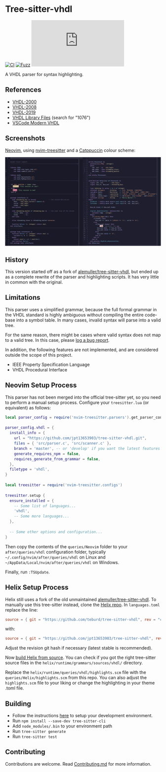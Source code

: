 # Tree-sitter-vhdl

[![CI][ci]](https://github.com/jpt13653903/tree-sitter-vhdl/actions/workflows/ci.yml)
[![Fuzz][fuzz]](https://github.com/jpt13653903/tree-sitter-vhdl/actions/workflows/fuzz.yml)
[![matrix][matrix]](https://matrix.to/#/#tree-sitter-chat:matrix.org)

A VHDL parser for syntax highlighting.

## References

- [VHDL-2000](https://edg.uchicago.edu/~tang/VHDLref.pdf)
- [VHDL-2008](https://faculty-web.msoe.edu/johnsontimoj/Common/FILES/VHDL_2008.pdf)
- [VHDL-2019](https://doi.org/10.1109/IEEESTD.2019.8938196)
- [VHDL Library Files](https://standards.ieee.org/downloads/) (search for "1076")
- [VSCode Modern VHDL](https://github.com/richjyoung/vscode-modern-vhdl/blob/master/syntaxes/vhdl.tmLanguage.yml)

## Screenshots

[Neovim], using [nvim-treesitter] and a [Catppuccin] colour scheme:

![Screenshot](examples/Screenshot.png)

## History

This version started off as a fork of [alemuller/tree-sitter-vhdl][alemuller],
but ended up as a complete rewrite of the parser and highlighting scripts.  It
has very little in common with the original.

## Limitations

This parser uses a simplified grammar, because the full formal grammar in the
VHDL standard is highly ambiguous without compiling the entire code-base into
a symbol table.  In many cases, invalid syntax will parse into a valid tree.

For the same reason, there might be cases where valid syntax does not map
to a valid tree.  In this case, please [log a bug report][issues].

In addition, the following features are not implemented, and are considered
outside the scope of this project.

- IEEE Property Specification Language
- VHDL Procedural Interface

## Neovim Setup Process

This parser has not been merged into the official tree-sitter yet, so you need
to perform a manual setup process.
Configure your `treesitter.lua` (or equivalent) as follows:

```lua
local parser_config = require('nvim-treesitter.parsers').get_parser_configs()

parser_config.vhdl = {
  install_info = {
    url = "https://github.com/jpt13653903/tree-sitter-vhdl.git",
    files = { 'src/parser.c', 'src/scanner.c' },
    branch = 'master', -- or 'develop' if you want the latest features
    generate_requires_npm = false,
    requires_generate_from_grammar = false,
  },
  filetype = 'vhdl',
}

local treesitter = require('nvim-treesitter.configs')

treesitter.setup {
  ensure_installed = {
    -- Some list of languages...
    'vhdl',
    -- Some more languages...
  },

  -- Some other options and configuration...
}
```

Then copy the contents of the `queries/Neovim` folder to your `after/queries/vhdl`
configuration folder, typically `~/.config/nvim/after/queries/vhdl` on Linux
and `~/AppData/Local/nvim/after/queries/vhdl` on Windows.

Finally, run `:TSUpdate`.

## Helix Setup Process

Helix still uses a fork of the old unmaintained
[alemuller/tree-sitter-vhdl][alemuller]. To manually use this tree-sitter
instead, clone the [Helix repo][helix]. In `languages.toml` replace the line:

```toml
source = { git = "https://github.com/teburd/tree-sitter-vhdl", rev = "c57313adee2231100db0a7880033f6865deeadb2" }
```

with:

```toml
source = { git = "https://github.com/jpt13653903/tree-sitter-vhdl", rev = "256ddae0ba5d1a36ef54d59a1bdb6f0360a9c818" }
```

Adjust the revision git hash if necessary (latest stable is recommended).

Now [build Helix from source][build_helix]. You can check if you got the right
tree-sitter source files in the `helix/runtime/grammars/sources/vhdl/` directory.

Replace the `helix/runtime/queries/vhdl/highlights.scm` file with the
`queries/Helix/highlights.scm` from this repo. You can also adjust
the `highlights.scm` file to your liking or change the highlighting in your
theme .toml file.

## Building

- Follow the instructions [here][ts-docs] to setup your development environment.
- Run `npm install --save-dev tree-sitter-cli`
- Add `node_modules/.bin` to your environment path
- Run `tree-sitter generate`
- Run `tree-sitter test`

## Contributing

Contributions are welcome.  Read [Contributing.md] for more information.

[ci]: https://img.shields.io/github/actions/workflow/status/jpt13653903/tree-sitter-vhdl/ci.yml?logo=github&label=CI
[fuzz]: https://img.shields.io/github/actions/workflow/status/jpt13653903/tree-sitter-vhdl/fuzz.yml?logo=github&label=Fuzz
[matrix]: https://img.shields.io/matrix/tree-sitter-chat%3Amatrix.org?logo=matrix&label=matrix
[Neovim]: https://neovim.io/
[nvim-treesitter]: https://github.com/nvim-treesitter/nvim-treesitter
[Catppuccin]: https://github.com/catppuccin/nvim
[alemuller]: https://github.com/alemuller/tree-sitter-vhdl
[issues]: https://github.com/jpt13653903/tree-sitter-vhdl/issues
[helix]: https://github.com/helix-editor/helix
[build_helix]: https://docs.helix-editor.com/install.html#building-from-source
[ts-docs]: https://tree-sitter.github.io/tree-sitter/creating-parsers#getting-started
[Contributing.md]: https://github.com/jpt13653903/tree-sitter-vhdl/blob/master/Contributing.md
